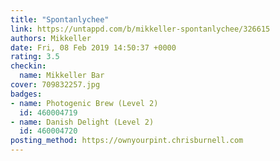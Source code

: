 ```yaml
---
title: "Spontanlychee"
link: https://untappd.com/b/mikkeller-spontanlychee/326615
authors: Mikkeller
date: Fri, 08 Feb 2019 14:50:37 +0000
rating: 3.5
checkin:
  name: Mikkeller Bar
cover: 709832257.jpg
badges:
- name: Photogenic Brew (Level 2)
  id: 460004719
- name: Danish Delight (Level 2)
  id: 460004720
posting_method: https://ownyourpint.chrisburnell.com
---
```

